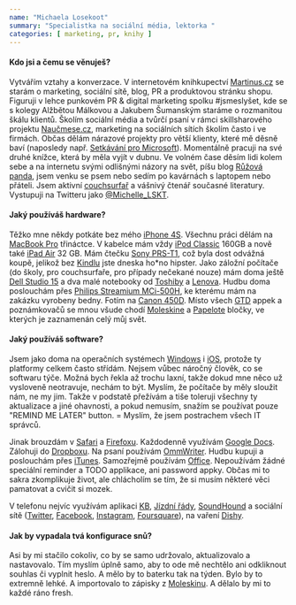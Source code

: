 ```yaml
---
name: "Michaela Losekoot"
summary: "Specialistka na sociální média, lektorka "
categories: [ marketing, pr, knihy ]
---
```


#### Kdo jsi a čemu se věnuješ?

Vytvářím vztahy a konverzace. 
V internetovém knihkupectví [Martinus.cz](http://www.martinus.cz/) se starám o marketing, sociální sítě, blog, PR a produktovou stránku shopu. Figuruji v lehce punkovém PR & digital marketing spolku #jsmeslyšet, kde se s kolegy Alžbětou Málkovou a Jakubem Šumanským staráme o rozmanitou škálu klientů. Školím sociální média a tvůrčí psaní v rámci skillsharového projektu [Naučmese.cz](http://www.naucmese.cz), marketing na sociálních sítích školím často i ve firmách. Občas dělám nárazové projekty pro větší klienty, které mě děsně baví (naposledy např. [Setkávání pro Microsoft](https://skydrive.live.com/view.aspx?resid=4DEFAEF4D5724B59!112&app=Word&wdo=2&authkey=!AJp4GQg8E9SEf9Y)). Momentálně pracuji na své druhé knížce, která by měla vyjít v dubnu. Ve volném čase děsím lidi kolem sebe a na internetu svými odlišnými názory na svět, píšu blog [Růžová panda](http://ruzovapanda.blogspot.cz/), jsem venku se psem nebo sedím po kavárnách s laptopem nebo přáteli. Jsem aktivní [couchsurfař](https://www.couchsurfing.org/) a vášnivý čtenář současné literatury. Vystupuji na Twitteru jako [@Michelle_LSKT](http://twitter.com/michelle_lskt).

#### Jaký používáš hardware?

Těžko mne někdy potkáte bez mého [iPhone 4S](http://en.wikipedia.org/wiki/IPhone_4S). Všechnu práci dělám na [MacBook Pro](htttp://www.apple.com/cz/macbook-pro) třináctce. V kabelce mám vždy [iPod Classic](http://www.apple.com/cz/ipodclassic) 160GB a nově také [iPad Air](http://www.apple.com/cz/ipad-air/) 32 GB. Mám čtečku [Sony PRS-T1](http://www.sony.co.uk/product/rd-reader-ebook/prs-t1), což byla dost odvážná koupě, jelikož bez [Kindlu](http://www.amazon.com/Kindle-Ereader-ebook-reader/dp/B007HCCNJU) jste dneska ho*no hipster. Jako záložní počítače (do školy, pro couchsurfaře, pro případy nečekané nouze) mám doma ještě [Dell Studio 15](http://en.wikipedia.org/wiki/Dell_Studio#Studio_15) a dva malé notebooky od [Toshiby](http://www.toshiba-czech.com/laptops/) a [Lenova](http://shop.lenovo.com/cz/cs/laptops/). Hudbu doma poslouchám přes [Philips Streamium MCi-500H](http://www.philips.cz/c/audio-systemy/streamium-160-gb-2000-cd-2-x-50-w-internetove-radio-zdarma-mci500h_12/prd/), ke kterému mám na zakázku vyrobeny bedny. Fotím na [Canon 450D](http://www.canon.cz/For_Home/Product_Finder/Cameras/Digital_SLR/EOS_450D/). Místo všech [GTD](http://cs.wikipedia.org/wiki/Getting_Things_Done) appek a poznámkovačů se mnou všude chodí [Moleskine](http://www.moleskine.com/en/) a [Papelote](http://www.papelote.cz/) bločky, ve kterých je zaznamenán celý můj svět. 

#### Jaký používáš software?

Jsem jako doma na operačních systémech [Windows](http://windows.microsoft.com/cs-cz/windows/home) i [iOS](http://www.apple.com/cz/ios/), protože ty platformy celkem často střídám. Nejsem vůbec náročný člověk, co se softwaru týče. Možná bych řekla až trochu laxní, takže dokud mne něco už vysloveně neotravuje, nechám to být. Myslím, že počítače by měly sloužit nám, ne my jim. Takže v podstatě přežívám a tiše toleruji všechny ty aktualizace a jiné ohavnosti, a pokud nemusím, snažím se používat pouze "REMIND ME LATER" button. = Myslím, že jsem postrachem všech IT správců.

Jinak brouzdám v [Safari](http://www.apple.com/safari/) a [Firefoxu](http://firefox.mozilla.cz/). Každodenně využívám [Google Docs](http://docs.google.com). Zálohuji do [Dropboxu](https://www.dropbox.com/). Na psaní používám [OmmWriter](http://www.ommwriter.com/). Hudbu kupuji a poslouchám přes [iTunes](http://www.apple.com/cz/itunes/). Samozřejmě používám [Office](http://office.microsoft.com/cs-cz/). Nepoužívám žádné speciální reminder a TODO applikace, ani password appky. Občas mi to sakra zkomplikuje život, ale chlácholím se tím, že si musím některé věci pamatovat a cvičit si mozek.

V telefonu nejvíc využívám aplikaci [KB](http://www.kb.cz/cs/lide/obcane/mobilni-banka-2.shtml), [Jízdní řády](https://itunes.apple.com/cz/app/jizdni-rady-idnes.cz/id473503749), [SoundHound](http://www.soundhound.com/) a sociální sítě ([Twitter](https://about.twitter.com/products), [Facebook](https://www.facebook.com/mobile/), [Instagram](http://instagram.com/), [Foursquare](https://foursquare.com/download)), na vaření [Dishy](http://dishyapp.com/).

#### Jak by vypadala tvá konfigurace snů?

Asi by mi stačilo cokoliv, co by se samo udržovalo, aktualizovalo a nastavovalo. Tím myslím úplně samo, aby to ode mě nechtělo ani odkliknout souhlas či vyplnit heslo. A mělo by to baterku tak na týden. Bylo by to extremně lehké. A importovalo to zápisky z [Moleskinu](http://www.moleskine.com/en/). A dělalo by mi to každé ráno fresh. 


